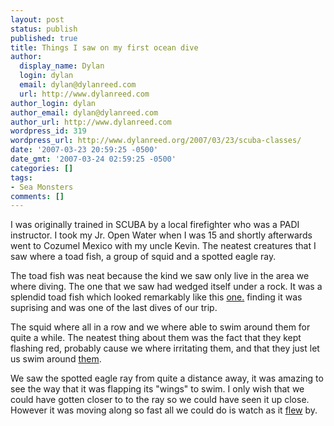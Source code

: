 ```yaml
---
layout: post
status: publish
published: true
title: Things I saw on my first ocean dive
author:
  display_name: Dylan
  login: dylan
  email: dylan@dylanreed.com
  url: http://www.dylanreed.com
author_login: dylan
author_email: dylan@dylanreed.com
author_url: http://www.dylanreed.com
wordpress_id: 319
wordpress_url: http://www.dylanreed.org/2007/03/23/scuba-classes/
date: '2007-03-23 20:59:25 -0500'
date_gmt: '2007-03-24 02:59:25 -0500'
categories: []
tags:
- Sea Monsters
comments: []
---
```

<p>I was originally trained in SCUBA by a local firefighter who was a PADI instructor. I took my Jr. Open Water when I was 15 and shortly afterwards went to Cozumel Mexico with my uncle Kevin. The neatest creatures that I saw where a toad fish, a group of squid and a spotted eagle ray.</p>
<p>The toad fish was neat because the kind we saw only live in the area we where diving. The one that we saw had wedged itself under a rock. It was a splendid toad fish which looked remarkably like this <a href="http://www.nicholasroussos.com/images/splendid-toadfish.jpg">one.</a> finding it was suprising and was one of the last dives of our trip.</p>
<p>The squid where all in a row and we where able to swim around them for quite a while. The neatest thing about them was the fact that they kept flashing red, probably cause we where irritating them, and that they just let us swim around <a href="http://www.ukdivers.net/life/rs/squid.jpg">them</a>.</p>
<p>We saw the spotted eagle ray from quite a distance away, it was amazing to see the way that it was flapping its "wings" to swim. I only wish that we could have gotten closer to to the ray so we could have seen it up close. However it was moving along so fast all we could do is watch as it <a href="http://www.vet-internet.com/photogallery/spotted_eagle_ray.jpg">flew</a> by.</p>
